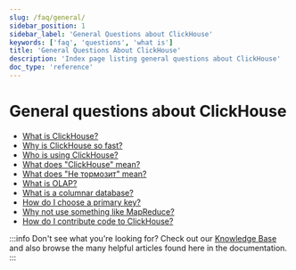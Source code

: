 ```yaml
---
slug: /faq/general/
sidebar_position: 1
sidebar_label: 'General Questions about ClickHouse'
keywords: ['faq', 'questions', 'what is']
title: 'General Questions About ClickHouse'
description: 'Index page listing general questions about ClickHouse'
doc_type: 'reference'
---
```


# General questions about ClickHouse

- [What is ClickHouse?](../../intro.md)
- [Why is ClickHouse so fast?](../../concepts/why-clickhouse-is-so-fast.mdx)
- [Who is using ClickHouse?](../../faq/general/who-is-using-clickhouse.md)
- [What does "ClickHouse" mean?](../../faq/general/dbms-naming.md)
- [What does "Не тормозит" mean?](../../faq/general/ne-tormozit.md)
- [What is OLAP?](../../faq/general/olap.md)
- [What is a columnar database?](../../faq/general/columnar-database.md)
- [How do I choose a primary key?](../../guides/best-practices/sparse-primary-indexes.md)
- [Why not use something like MapReduce?](../../faq/general/mapreduce.md)
- [How do I contribute code to ClickHouse?](/knowledgebase/how-do-i-contribute-code-to-clickhouse)

:::info Don't see what you're looking for?
Check out our [Knowledge Base](/knowledgebase/) and also browse the many helpful articles found here in the documentation.
:::
